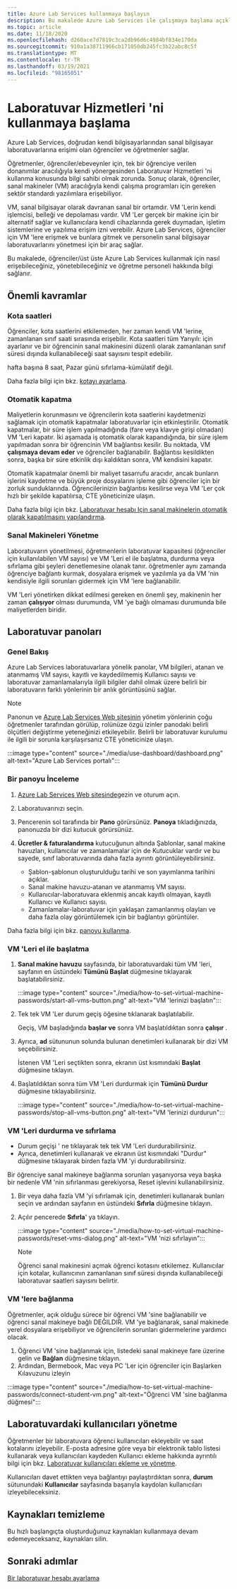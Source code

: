 ```yaml
---
title: Azure Lab Services kullanmaya başlayın
description: Bu makalede Azure Lab Services ile çalışmaya başlama açıklanmaktadır.
ms.topic: article
ms.date: 11/18/2020
ms.openlocfilehash: d260ace7d7819c3ca2db96d6c4984bf834e170da
ms.sourcegitcommit: 910a1a38711966cb171050db245fc3b22abc8c5f
ms.translationtype: MT
ms.contentlocale: tr-TR
ms.lasthandoff: 03/19/2021
ms.locfileid: "98165051"
---
```

# <a name="get-started-with-lab-services"></a>Laboratuvar Hizmetleri 'ni kullanmaya başlama 

Azure Lab Services, doğrudan kendi bilgisayarlarından sanal bilgisayar laboratuvarlarına erişimi olan öğrenciler ve öğretmenler sağlar.

Öğretmenler, öğrenciler/ebeveynler için, tek bir öğrenciye verilen donanımlar aracılığıyla kendi yönergesinden Laboratuvar Hizmetleri 'ni kullanma konusunda bilgi sahibi olmak zorunda. Sonuç olarak, öğrenciler, sanal makineler (VM) aracılığıyla kendi çalışma programları için gereken sektör standardı yazılımlara erişebiliyor. 

VM, sanal bilgisayar olarak davranan sanal bir ortamdır. VM 'Lerin kendi işlemcisi, belleği ve depolaması vardır. VM 'Ler gerçek bir makine için bir alternatif sağlar ve kullanıcılara kendi cihazlarında gerek duymadan, işletim sistemlerine ve yazılıma erişim izni verebilir. Azure Lab Services, öğrenciler için VM 'lere erişmek ve bunlara gitmek ve personelin sanal bilgisayar laboratuvarlarını yönetmesi için bir araç sağlar. 

Bu makalede, öğrenciler/üst üste Azure Lab Services kullanmak için nasıl erişebileceğiniz, yönetebileceğiniz ve öğretme personeli hakkında bilgi sağlanır.

## <a name="key-concepts"></a>Önemli kavramlar

### <a name="quota-hours"></a>Kota saatleri

Öğrenciler, kota saatlerini etkilemeden, her zaman kendi VM 'lerine, zamanlanan sınıf saati sırasında erişebilir. Kota saatleri tüm Yarıyılı: için ayarlanır ve bir öğrencinin sanal makinesini düzenli olarak zamanlanan sınıf süresi dışında kullanabileceği saat sayısını tespit edebilir.

hafta başına 8 saat, Pazar günü sıfırlama-kümülatif değil.

Daha fazla bilgi için bkz. [kotayı ayarlama](how-to-configure-student-usage.md#set-quotas-for-users).

### <a name="automatic-shut-down"></a>Otomatik kapatma

Maliyetlerin korunmasını ve öğrencilerin kota saatlerini kaydetmenizi sağlamak için otomatik kapatmalar laboratuvarlar için etkinleştirilir. Otomatik kapatmalar, bir süre işlem yapılmadığında (fare veya klavye girişi olmadan) VM 'Leri kapatır. İki aşamada iş otomatik olarak kapandığında, bir süre işlem yapılmadan sonra bir öğrencinin VM bağlantısı kesilir. Bu noktada, VM **çalışmaya devam eder** ve öğrenciler bağlanabilir. Bağlantısı kesildikten sonra, başka bir süre etkinlik dışı kaldıktan sonra, VM kendisini kapatır.

Otomatik kapatmalar önemli bir maliyet tasarrufu aracıdır, ancak bunların işlerini kaydetme ve büyük proje dosyalarını işleme gibi öğrenciler için bir zorluk sunduklarında. Öğrencilerinizin bağlantısı kesilirse veya VM 'Ler çok hızlı bir şekilde kapatılırsa, CTE yöneticinize ulaşın. 

Daha fazla bilgi için bkz. [Laboratuvar hesabı Için sanal makinelerin otomatik olarak kapatılmasını yapılandırma](how-to-configure-lab-accounts.md).

### <a name="managing-virtual-machines"></a>Sanal Makineleri Yönetme

Laboratuvarın yönetilmesi, öğretmenlerin laboratuvar kapasitesi (öğrenciler için kullanılabilen VM sayısı) ve VM 'Leri el ile başlatma, durdurma veya sıfırlama gibi şeyleri denetlemesine olanak tanır. öğretmenler aynı zamanda öğrenciye bağlantı kurmak, dosyalara erişmek ve yazılımla ya da VM 'nin kendisiyle ilgili sorunları gidermek için VM 'lere bağlanabilir.

VM 'Leri yönetirken dikkat edilmesi gereken en önemli şey, makinenin her zaman **çalışıyor** olması durumunda, VM 'ye bağlı olmaması durumunda bile maliyetlerden biridir.

## <a name="lab-dashboards"></a>Laboratuvar panoları

### <a name="overview"></a>Genel Bakış

Azure Lab Services laboratuvarlara yönelik panolar, VM bilgileri, atanan ve atanmamış VM sayısı, kayıtlı ve kaydedilmemiş Kullanıcı sayısı ve laboratuvar zamanlamalarıyla ilgili bilgiler dahil olmak üzere belirli bir laboratuvarın farklı yönlerinin bir anlık görüntüsünü sağlar. 

> [!NOTE]
> Panonun ve [Azure Lab Services Web sitesinin](https://labs.azure.com/) yönetim yönlerinin çoğu öğretmenler tarafından görülüp, rolünüze özgü izinler panodaki belirli ölçütleri değiştirme yeteneğinizi etkileyebilir. Belirli bir laboratuvar kurulumu ile ilgili bir sorunla karşılaşırsanız CTE yöneticinize ulaşın.

:::image type="content" source="./media/use-dashboard/dashboard.png" alt-text="Azure Lab Services portalı":::

### <a name="examine-a-dashboard"></a>Bir panoyu İnceleme

1. [Azure Lab Services Web sitesinde](https://labs.azure.com/)gezin ve oturum açın.
1. Laboratuvarınızı seçin.
1. Pencerenin sol tarafında bir **Pano** görürsünüz. **Panoya** tıkladığınızda, panonuzda bir dizi kutucuk görürsünüz.
1. **Ücretler & faturalandırma** kutucuğunun altında Şablonlar, sanal makine havuzları, kullanıcılar ve zamanlamalar için de Kutucuklar vardır ve bu sayede, sınıf laboratuvarında daha fazla ayrıntı görüntüleyebilirsiniz.

    * Şablon-şablonun oluşturulduğu tarihi ve son yayımlanma tarihini açıklar. 
    * Sanal makine havuzu-atanan ve atanmamış VM sayısı.
    * Kullanıcılar-laboratuvara eklenmiş ancak kayıtlı olmayan, kayıtlı Kullanıcı ve Kullanıcı sayısı.
    * Zamanlamalar-laboratuvar için yaklaşan zamanlanmış olayları ve daha fazla olay görüntülemek için bir bağlantıyı görüntüler.

Daha fazla bilgi için bkz. [panoyu kullanma](use-dashboard.md).

### <a name="manually-starting-vms"></a>VM 'Leri el ile başlatma

1. **Sanal makine havuzu** sayfasında, bir laboratuvardaki tüm VM 'leri, sayfanın en üstündeki **Tümünü Başlat** düğmesine tıklayarak başlatabilirsiniz.

    :::image type="content" source="./media/how-to-set-virtual-machine-passwords/start-all-vms-button.png" alt-text="VM 'lerinizi başlatın":::
1. Tek tek VM 'Ler durum geçiş öğesine tıklanarak başlatılabilir. 

    Geçiş, VM başladığında **başlar ve** sonra VM başlatıldıktan sonra **çalışır** .
1. Ayrıca, **ad** sütununun solunda bulunan denetimleri kullanarak bir dizi VM seçebilirsiniz. 

    İstenen VM 'Leri seçtikten sonra, ekranın üst kısmındaki **Başlat** düğmesine tıklayın.
1. Başlatıldıktan sonra tüm VM 'Leri durdurmak için **Tümünü Durdur** düğmesine tıklayabilirsiniz.

    :::image type="content" source="./media/how-to-set-virtual-machine-passwords/stop-all-vms-button.png" alt-text="VM 'lerinizi durdurun":::

### <a name="stopping-and-resetting-vms"></a>VM 'Leri durdurma ve sıfırlama

* Durum geçişi ' ne tıklayarak tek tek VM 'Leri durdurabilirsiniz.
* Ayrıca, denetimleri kullanarak ve ekranın üst kısmındaki "Durdur" düğmesine tıklayarak birden fazla VM 'yi durdurabilirsiniz.

Bir öğrenciye sanal makineye bağlanma sorunları yaşanıyorsa veya başka bir nedenle VM 'nin sıfırlanması gerekiyorsa, Reset işlevini kullanabilirsiniz.
1. Bir veya daha fazla VM 'yi sıfırlamak için, denetimleri kullanarak bunları seçin ve ardından sayfanın en üstündeki **Sıfırla** düğmesine tıklayın.
1. Açılır pencerede **Sıfırla**' ya tıklayın.

    :::image type="content" source="./media/how-to-set-virtual-machine-passwords/reset-vms-dialog.png" alt-text="VM 'nizi sıfırlayın":::

    > [!NOTE]
    > Öğrenci sanal makinesini açmak öğrenci kotasını etkilemez. Kullanıcılar için kotalar, kullanıcının zamanlanan sınıf süresi dışında kullanabileceği laboratuvar saatleri sayısını belirtir.

### <a name="connect-to-vms"></a>VM 'lere bağlanma

Öğretmenler, açık olduğu sürece bir öğrenci VM 'sine bağlanabilir ve öğrenci sanal makineye bağlı DEĞILDIR. VM 'ye bağlanarak, sanal makinede yerel dosyalara erişebiliyor ve öğrencilerin sorunları gidermelerine yardımcı olacak.

1. Öğrenci VM 'sine bağlanmak için, listedeki sanal makineye fare üzerine gelin ve **Bağlan** düğmesine tıklayın. 
1. Ardından, Bermebook, Mac veya PC 'Ler için öğrenciler için Başlarken Kılavuzunu izleyin

:::image type="content" source="./media/how-to-set-virtual-machine-passwords/connect-student-vm.png" alt-text="Öğrenci VM 'sine bağlanma düğmesi":::

## <a name="manage-users-in-a-lab"></a>Laboratuvardaki kullanıcıları yönetme

Öğretmenler bir laboratuvara öğrenci kullanıcıları ekleyebilir ve saat kotalarını izleyebilir. E-posta adresine göre veya bir elektronik tablo listesi kullanarak veya kullanıcıları kaydeden Kullanıcı ekleme hakkında ayrıntılı bilgi için bkz. [Laboratuvar kullanıcıları ekleme ve yönetme](how-to-configure-student-usage.md).

Kullanıcıları davet ettikten veya bağlantıyı paylaştırdıktan sonra, **durum** sütunundaki **Kullanıcılar** sayfasında başarıyla kaydolan kullanıcıları izleyebileceksiniz. 

## <a name="clean-up-resources"></a>Kaynakları temizleme

Bu hızlı başlangıçta oluşturduğunuz kaynakları kullanmaya devam edemeyeceksanız, kaynakları silin.

## <a name="next-steps"></a>Sonraki adımlar

[Bir laboratuvar hesabı ayarlama](tutorial-setup-lab-account.md)
